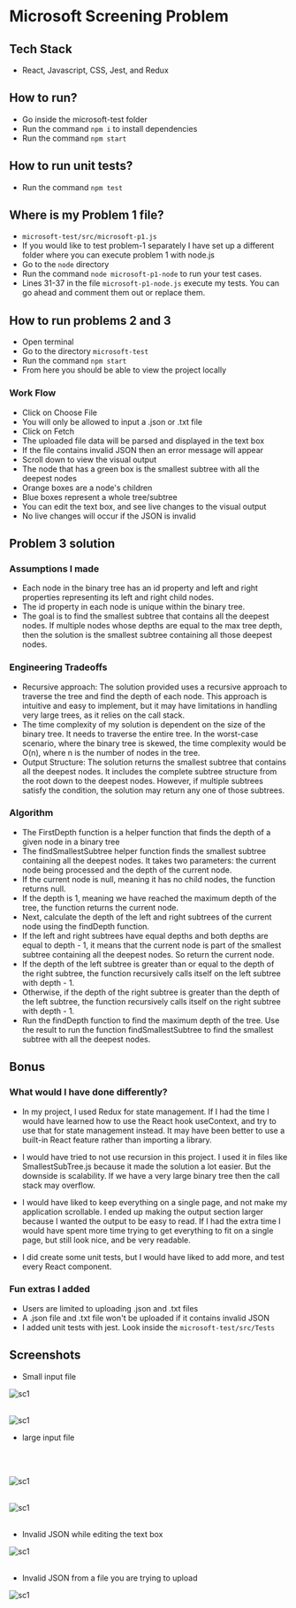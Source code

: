 # Microsoft Screening Problem

## Tech Stack
- React, Javascript, CSS, Jest, and Redux

## How to run?
- Go inside the microsoft-test folder
- Run the command `npm i` to install dependencies
- Run the command `npm start`

## How to run unit tests?
- Run the command `npm test`

## Where is my Problem 1 file?
- `microsoft-test/src/microsoft-p1.js`
- If you would like to test problem-1 separately I have set up a different folder where you can execute problem 1 with node.js
- Go to the `node` directory
- Run the command `node microsoft-p1-node` to run your test cases.
- Lines 31-37 in the file `microsoft-p1-node.js` execute my tests. You can go ahead and comment them out or replace them.

## How to run problems 2 and 3
- Open terminal
- Go to the directory `microsoft-test`
- Run the command `npm start`
- From here you should be able to view the project locally

### Work Flow
- Click on Choose File
- You will only be allowed to input a .json or .txt file
- Click on Fetch
- The uploaded file data will be parsed and displayed in the text box
- If the file contains invalid JSON then an error message will appear
- Scroll down to view the visual output
- The node that has a green box is the smallest subtree with all the deepest nodes
- Orange boxes are a node's children
- Blue boxes represent a whole tree/subtree
- You can edit the text box, and see live changes to the visual output
- No live changes will occur if the JSON is invalid

## Problem 3 solution

### Assumptions I made
- Each node in the binary tree has an id property and left and right properties representing
its left and right child nodes.
- The id property in each node is unique within the binary tree.
- The goal is to find the smallest subtree that contains all the deepest nodes. If multiple nodes whose depths are equal to the max tree depth, then the solution is the smallest subtree containing all those deepest nodes.

### Engineering Tradeoffs
- Recursive approach: The solution provided uses a recursive approach to traverse the tree and find the depth of each node. This approach is intuitive and easy to implement, but it may have limitations in handling very large trees, as it relies on the call stack.
- The time complexity of my solution is dependent on the size of the binary tree. It needs to traverse the entire tree. In the worst-case scenario, where the binary tree is skewed, the time complexity would be O(n), where n is the number of nodes in the tree.
- Output Structure: The solution returns the smallest subtree that contains all the deepest nodes. It includes the complete subtree structure from the root down to the deepest nodes. However, if multiple subtrees satisfy the condition, the solution may return any one of those subtrees.

### Algorithm
- The FirstDepth function is a helper function that finds the depth of a given node in a binary tree
- The findSmallestSubtree helper function finds the smallest subtree containing all the deepest nodes. It takes two parameters: the current node being processed and the depth of the current node. 
- If the current node is null, meaning it has no child nodes, the function returns null.
- If the depth is 1, meaning we have reached the maximum depth of the tree, the function returns the current node.
- Next, calculate the depth of the left and right subtrees of the current node using the findDepth function.
- If the left and right subtrees have equal depths and both depths are equal to depth - 1, it means that the current node is part of the smallest subtree containing all the deepest nodes. So return the current node.
- If the depth of the left subtree is greater than or equal to the depth of the right subtree, the function recursively calls itself on the left subtree with depth - 1.
- Otherwise, if the depth of the right subtree is greater than the depth of the left subtree, the function recursively calls itself on the right subtree with depth - 1.
- Run the findDepth function to find the maximum depth of the tree. Use the result to run the function findSmallestSubtree to find the smallest subtree with all the deepest nodes.

## Bonus

 ### What would I have done differently?
 - In my project, I used Redux for state management. If I had the time I would have learned how to use the React hook useContext, and try to use that for state management instead. It may have been better to use a built-in React feature rather than importing a library.

 - I would have tried to not use recursion in this project. I used it in files like SmallestSubTree.js because it made the solution a lot easier. But the downside is scalability. If we have a very large binary tree then the call stack may overflow.

- I would have liked to keep everything on a single page, and not make my application scrollable. I ended up making the output section larger because I wanted the output to be easy to read. If I had the extra time I would have spent more time trying to get everything to fit on a single page, but still look nice, and be very readable.

- I did create some unit tests, but I would have liked to add more, and test every React component.

### Fun extras I added
- Users are limited to uploading .json and .txt files
- A .json file and .txt file won't be uploaded if it contains invalid JSON
- I added unit tests with jest. Look inside the `microsoft-test/src/Tests`

## Screenshots

- Small input file

![sc1](./images/sc1.png)
<br />
<br />

![sc1](./images/sc2.png)
- large input file

<br />
<br />

![sc1](./images/sc3.png)
<br />
<br />

![sc1](./images/sc4.png)
<br />
<br />
- Invalid JSON while editing the text box

![sc1](./images/sc5.png)
<br />
<br />
- Invalid JSON from a file you are trying to upload

![sc1](./images/sc6.png)